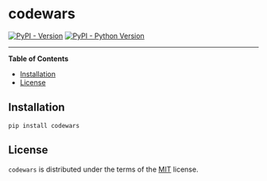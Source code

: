 # codewars

[![PyPI - Version](https://img.shields.io/pypi/v/codewars.svg)](https://pypi.org/project/codewars)
[![PyPI - Python Version](https://img.shields.io/pypi/pyversions/codewars.svg)](https://pypi.org/project/codewars)

-----

**Table of Contents**

- [Installation](#installation)
- [License](#license)

## Installation

```console
pip install codewars
```

## License

`codewars` is distributed under the terms of the [MIT](https://spdx.org/licenses/MIT.html) license.
